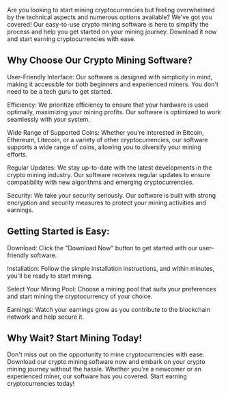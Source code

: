Are you looking to start mining cryptocurrencies but feeling overwhelmed by the technical aspects and numerous options available? We've got you covered! Our easy-to-use crypto mining software is here to simplify the process and help you get started on your mining journey. Download it now and start earning cryptocurrencies with ease.

## Why Choose Our Crypto Mining Software?

User-Friendly Interface: Our software is designed with simplicity in mind, making it accessible for both beginners and experienced miners. You don't need to be a tech guru to get started.

Efficiency: We prioritize efficiency to ensure that your hardware is used optimally, maximizing your mining profits. Our software is optimized to work seamlessly with your system.

Wide Range of Supported Coins: Whether you're interested in Bitcoin, Ethereum, Litecoin, or a variety of other cryptocurrencies, our software supports a wide range of coins, allowing you to diversify your mining efforts.

Regular Updates: We stay up-to-date with the latest developments in the crypto mining industry. Our software receives regular updates to ensure compatibility with new algorithms and emerging cryptocurrencies.

Security: We take your security seriously. Our software is built with strong encryption and security measures to protect your mining activities and earnings.

## Getting Started is Easy:

Download: Click the "Download Now" button to get started with our user-friendly software.

Installation: Follow the simple installation instructions, and within minutes, you'll be ready to start mining.

Select Your Mining Pool: Choose a mining pool that suits your preferences and start mining the cryptocurrency of your choice.

Earnings: Watch your earnings grow as you contribute to the blockchain network and help secure it.

## Why Wait? Start Mining Today!

Don't miss out on the opportunity to mine cryptocurrencies with ease. Download our crypto mining software now and embark on your crypto mining journey without the hassle. Whether you're a newcomer or an experienced miner, our software has you covered. Start earning cryptocurrencies today!
